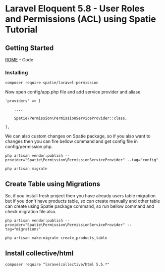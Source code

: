 # Laravel Eloquent 5.8 - User Roles and Permissions (ACL) using Spatie Tutorial

## Getting Started

[ROME](https://itsolutionstuff.com/post/laravel-56-user-roles-and-permissions-acl-using-spatie-tutorialexample.html) - Code 


### Installing

```
composer require spatie/laravel-permission
```

Now open config/app.php file and add service provider and aliase.

```
'providers' => [

	....

	Spatie\Permission\PermissionServiceProvider::class,

],
```

We can also custom changes on Spatie package, so if you also want to changes then you can fire bellow command and get config file in config/permission.php.

```
php artisan vendor:publish --provider="Spatie\Permission\PermissionServiceProvider" --tag="config"
```

```
php artisan migrate
```

## Create Table using Migrations

So, if you install fresh project then you have already users table migration but if you don't have products table, so can create manually and other table can create using Spatie package command, so run bellow command and check migration file also.

```
php artisan vendor:publish --provider="Spatie\Permission\PermissionServiceProvider" --tag="migrations"

php artisan make:migrate create_products_table
```
## Install collective/html

```
composer require "laravelcollective/html 5.5.*"
```

